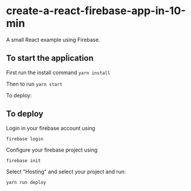 # create-a-react-firebase-app-in-10-min

A small React example using Firebase.

## To start the appĺication

First run the install command `yarn install`

Then to run `yarn start`

To deploy:

## To deploy

Login in your firebase account using

`firebase login`

Configure your firebase project using

`firebase init`

Select "Hosting" and select your project and run:

`yarn run deploy`
